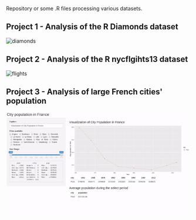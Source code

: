 Repository or some .R files processing various datasets.

## Project 1 - Analysis of the R Diamonds dataset

![diamonds](./assets/diamonds.gif)

## Project 2 - Analysis of the R nycflgihts13 dataset

![flights](./assets/flights.gif)

## Project 3 - Analysis of large French cities' population

![pop](./assets/french_population.gif)
